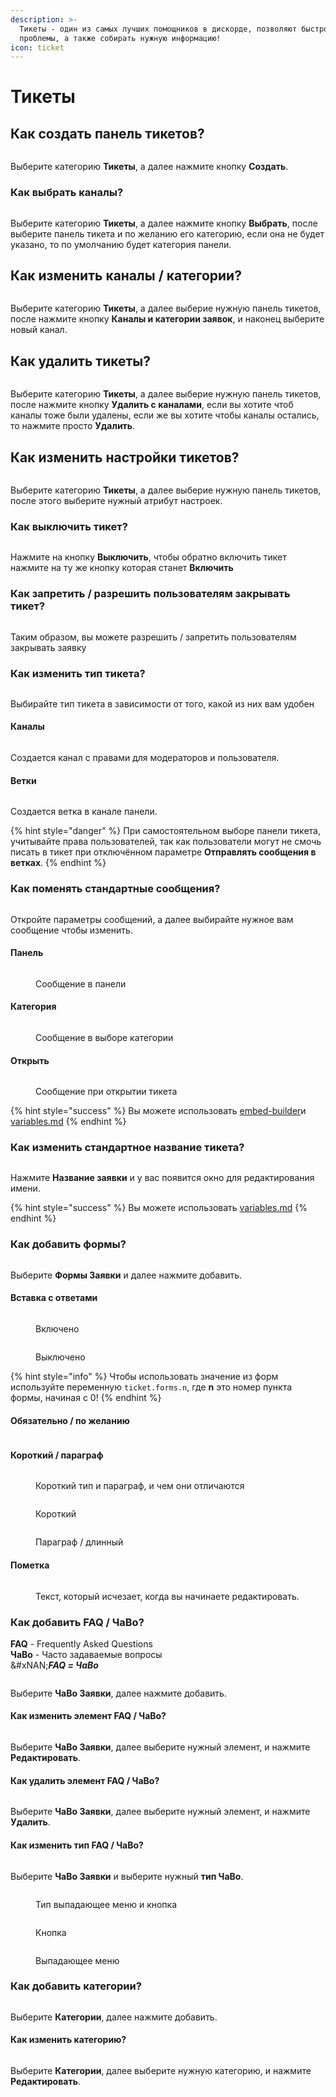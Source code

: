 ```yaml
---
description: >-
  Тикеты - один из самых лучших помощников в дискорде, позволяют быстро решать
  проблемы, а также собирать нужную информацию!
icon: ticket
---
```


# Тикеты

## Как создать панель тикетов?

<figure><img src="../.gitbook/assets/Запись-2024-08-03-005435.gif" alt=""><figcaption></figcaption></figure>

Выберите категорию **Тикеты**, а далее нажмите кнопку **Создать**.

### Как выбрать каналы?

<figure><img src="../.gitbook/assets/Запись-2024-08-03-005859.gif" alt=""><figcaption></figcaption></figure>

Выберите категорию **Тикеты**, а далее нажмите кнопку **Выбрать**, после выберите панель тикета и по желанию его категорию, если она не будет указано, то по умолчанию будет категория панели.

## Как изменить каналы / категории?

<figure><img src="../.gitbook/assets/Запись 2024-08-31 140818_changed.gif" alt=""><figcaption></figcaption></figure>

Выберите категорию **Тикеты**, а далее выберие нужную панель тикетов, после нажмите кнопку **Каналы и категории заявок**, и наконец выберите новый канал.

## Как удалить тикеты?

<figure><img src="../.gitbook/assets/Запись-2024-08-03-012657 (1).gif" alt=""><figcaption></figcaption></figure>

Выберите категорию **Тикеты**, а далее выберие нужную панель тикетов, после нажмите кнопку **Удалить с каналами**, если вы хотите чтоб каналы тоже были удалены, если же вы хотите чтобы каналы остались, то нажмите просто **Удалить**.

## Как изменить настройки тикетов?

<figure><img src="../.gitbook/assets/Запись-2024-08-03-013101.gif" alt=""><figcaption></figcaption></figure>

Выберите категорию **Тикеты**, а далее выберие нужную панель тикетов, после этого выберите нужный атрибут настроек.

### Как выключить тикет?

<figure><img src="../.gitbook/assets/Запись-2024-08-03-013355.gif" alt=""><figcaption></figcaption></figure>

Нажмите на кнопку **Выключить**, чтобы обратно включить тикет нажмите на ту же кнопку которая станет **Включить**

### Как запретить / разрешить пользователям закрывать тикет?

<figure><img src="../.gitbook/assets/Запись 2024-08-06 151415.gif" alt=""><figcaption></figcaption></figure>

Таким образом, вы можете разрешить / запретить пользователям закрывать заявку

### Как изменить тип тикета?

<figure><img src="../.gitbook/assets/Запись-2024-08-03-014219.gif" alt=""><figcaption></figcaption></figure>

Выбирайте тип тикета в зависимости от того, какой из них вам удобен

#### Каналы

<figure><img src="../.gitbook/assets/image (6) (1).png" alt=""><figcaption></figcaption></figure>

Создается канал с правами для модераторов и пользователя.

#### Ветки

<figure><img src="../.gitbook/assets/image (1) (1) (1) (1).png" alt=""><figcaption></figcaption></figure>

Создается ветка в канале панели.

{% hint style="danger" %}
При самостоятельном выборе панели тикета, учитывайте права пользователей, так как пользователи могут не смочь писать в тикет при отключённом параметре **Отправлять сообщения в ветках**.
{% endhint %}

### Как поменять стандартные сообщения?&#x20;

<figure><img src="../.gitbook/assets/Запись-2024-08-03-150036.gif" alt=""><figcaption></figcaption></figure>

Откройте параметры сообщений, а далее выбирайте нужное вам сообщение чтобы изменить.

#### Панель

<figure><img src="../.gitbook/assets/image (3) (1) (1).png" alt=""><figcaption><p>Сообщение в панели</p></figcaption></figure>

#### Категория

<figure><img src="../.gitbook/assets/image (21).png" alt=""><figcaption><p>Сообщение в выборе категории</p></figcaption></figure>

#### Открыть

<figure><img src="../.gitbook/assets/image (22).png" alt=""><figcaption><p>Сообщение при открытии тикета</p></figcaption></figure>

{% hint style="success" %}
Вы можете использовать [embed-builder](embed-builder/ "mention")и [variables.md](embed-builder/variables.md "mention")
{% endhint %}

### Как изменить стандартное название тикета?

<figure><img src="../.gitbook/assets/Запись 2024-08-03 152033.gif" alt=""><figcaption></figcaption></figure>

Нажмите **Название заявки** и у вас появится окно для редактирования имени.

{% hint style="success" %}
Вы можете использовать [variables.md](embed-builder/variables.md "mention")
{% endhint %}

### Как добавить формы?

<figure><img src="../.gitbook/assets/Запись 2024-08-03 154018.gif" alt=""><figcaption></figcaption></figure>

Выберите **Формы Заявки** и далее нажмите добавить.

#### Вставка с ответами

<figure><img src="../.gitbook/assets/image (29).png" alt=""><figcaption><p>Включено</p></figcaption></figure>

<figure><img src="../.gitbook/assets/image (30).png" alt=""><figcaption><p>Выключено</p></figcaption></figure>

{% hint style="info" %}
Чтобы использовать значение из форм используйте переменную `ticket.forms.n`, где **n** это номер пункта формы, начиная с 0!
{% endhint %}

#### Обязательно / по желанию

<figure><img src="../.gitbook/assets/image (23).png" alt=""><figcaption></figcaption></figure>

#### Короткий / параграф

<figure><img src="../.gitbook/assets/image (24).png" alt=""><figcaption><p>Короткий тип и параграф, и чем они отличаются</p></figcaption></figure>

<figure><img src="../.gitbook/assets/image (25).png" alt=""><figcaption><p>Короткий</p></figcaption></figure>

<figure><img src="../.gitbook/assets/image (26).png" alt=""><figcaption><p>Параграф / длинный </p></figcaption></figure>

#### Пометка

<figure><img src="../.gitbook/assets/image (27).png" alt=""><figcaption><p>Текст, который исчезает, когда вы начинаете редактировать.</p></figcaption></figure>

### Как добавить FAQ / ЧаВо?

**FAQ** - Frequently Asked Questions\
**ЧаВо** - Часто задаваемые вопросы\
&#xNAN;_**FAQ = ЧаВо**_

<figure><img src="../.gitbook/assets/Запись 2024-08-31 143325.gif" alt=""><figcaption></figcaption></figure>

Выберите **ЧаВо Заявки**, далее нажмите добавить.

#### Как изменить элемент FAQ / ЧаВо?

<figure><img src="../.gitbook/assets/Запись 2024-08-31 145117.gif" alt=""><figcaption></figcaption></figure>

Выберите **ЧаВо Заявки**, далее выберите нужный элемент, и нажмите **Редактировать**.

#### Как удалить элемент FAQ / ЧаВо?

<figure><img src="../.gitbook/assets/Запись 2024-08-31 145620.gif" alt=""><figcaption></figcaption></figure>

Выберите **ЧаВо Заявки**, далее выберите нужный элемент, и нажмите **Удалить**.

#### Как изменить тип FAQ / ЧаВо?

<figure><img src="../.gitbook/assets/Запись 2024-08-31 144300.gif" alt=""><figcaption></figcaption></figure>

Выберите **ЧаВо Заявки** и выберите нужный **тип ЧаВо**.

<figure><img src="../.gitbook/assets/image (1) (1).png" alt=""><figcaption><p>Тип выпадающее меню и кнопка</p></figcaption></figure>

<figure><img src="../.gitbook/assets/image (2) (1).png" alt=""><figcaption><p>Кнопка</p></figcaption></figure>

<figure><img src="../.gitbook/assets/image (4) (1).png" alt=""><figcaption><p>Выпадающее меню</p></figcaption></figure>

### Как добавить категории?

<figure><img src="../.gitbook/assets/Запись 2024-08-31 150232.gif" alt=""><figcaption></figcaption></figure>

Выберите **Категории**, далее нажмите добавить.

#### Как изменить категорию?

<figure><img src="../.gitbook/assets/Запись 2024-08-31 150921.gif" alt=""><figcaption></figcaption></figure>

Выберите **Категории**, далее выберите нужную категорию, и нажмите **Редактировать**.
